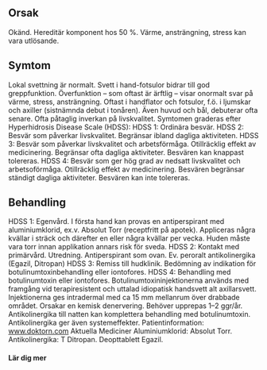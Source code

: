 ## Orsak

Okänd. Hereditär komponent hos 50 %. Värme, ansträngning, stress kan vara utlösande.

## Symtom

Lokal svettning är normalt. Svett i hand-fotsulor bidrar till god greppfunktion. Överfunktion – som oftast är ärftlig – visar onormalt svar på värme, stress, ansträngning. Oftast i handflator och fotsulor, f.ö. i ljumskar och axiller (sistnämnda debut i tonåren). Även huvud och bål, debuterar ofta senare. Ofta påtaglig inverkan på livskvalitet.
Symtomen graderas efter Hyperhidrosis Disease Scale (HDSS):
HDSS 1: Ordinära besvär.
HDSS 2: Besvär som påverkar livskvalitet. Begränsar ibland dagliga aktiviteten.
HDSS 3: Besvär som påverkar livskvalitet och arbetsförmåga. Otillräcklig effekt av medicinering. Begränsar ofta dagliga aktiviteter. Besvären kan knappast tolereras.
HDSS 4: Besvär som ger hög grad av nedsatt livskvalitet och arbetsoförmåga. Otillräcklig effekt av medicinering. Besvären begränsar ständigt dagliga aktiviteter. Besvären kan inte tolereras.

## Behandling

HDSS 1: Egenvård. I första hand kan provas en antiperspirant med aluminiumklorid, ex.v. Absolut Torr (receptfritt på apotek). Appliceras några kvällar i sträck och därefter en eller några kvällar per vecka. Huden måste vara torr innan applikation annars risk för sveda.
HDSS 2: Kontakt med primärvård. Utredning. Antiperspirant som ovan. Ev. peroralt antikolinergika (Egazil, Ditropan)
HDSS 3: Remiss till hudklinik. Bedömning av indikation för botulinumtoxinbehandling eller iontofores.
HDSS 4: Behandling med botulinumtoxin eller iontofores.
Botulinumtoxininjektionerna används med framgång vid terapiresistent och uttalad idiopatisk handsvett alt axillarsvett. Injektionerna ges intradermal med ca 15 mm mellanrum över drabbade området. Orsakar en kemisk denervering. Behöver upprepas 1–2 ggr/år. Antikolinergika till natten kan komplettera behandling med botulinumtoxin. Antikolinergika ger även systemeffekter.
Patientinformation: www.doktorn.com
Aktuella Mediciner
Aluminiumklorid: Absolut Torr.
Antikolinergika: T Ditropan. Deopttablett Egazil.

#### Lär dig mer

